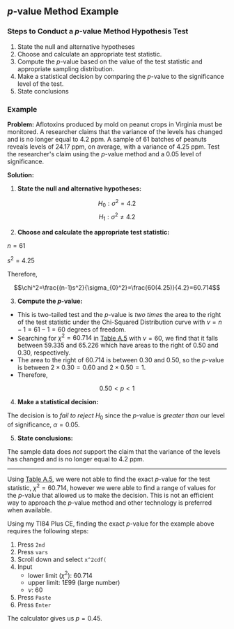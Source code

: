 ## $p$-value Method Example

### Steps to Conduct a $p$-value Method Hypothesis Test

1. State the null and alternative hypotheses
2. Choose and calculate an appropriate test statistic.
2. Compute the $p$-value based on the value of the test statistic and appropriate sampling distribution.
3. Make a statistical decision by comparing the $p$-value to the significance level of the test.
4. State conclusions

### Example

**Problem:** Aflotoxins produced by mold on peanut crops in Virginia must be monitored. A researcher claims that the variance of the levels has changed and is no longer equal to 4.2 ppm. A sample of 61 batches of peanuts reveals levels of 24.17 ppm, on average, with a variance of 4.25 ppm. Test the researcher's claim using the $p$-value method and a 0.05 level of significance.

**Solution:**

1. **State the null and alternative hypotheses:**

$$H_{0}:\sigma^2=4.2$$
$$H_{1}:\sigma^2\neq 4.2$$

2. **Choose and calculate the appropriate test statistic:**

$n=61$

$s^2=4.25$

Therefore,

$$\chi^2=\frac{(n-1)s^2}{\sigma_{0}^2}=\frac{60(4.25)}{4.2}=60.714$$

3. **Compute the $p$-value:**

- This is two-tailed test and the $p$-value is _two times_ the area to the right of the test statistic under the Chi-Squared Distribution curve with $\nu=n-1=61-1=60$ degrees of freedom.
- Searching for $\chi^2=60.714$ in [Table A.5](./Resources/Table_A5.pdf) with $\nu=60$, we find that it falls between $59.335$ and $65.226$ which have areas to the right of $0.50$ and $0.30$, respectively.
- The area to the right of $60.714$ is between $0.30$ and $0.50$, so the $p$-value is between $2 \times 0.30=0.60$ and $2 \times 0.50=1$.
- Therefore,

$$0.50<p<1$$

4. **Make a statistical decision:**

The decision is to _fail to reject_ $H_{0}$ since the $p$-value is _greater than_ our level of significance, $\alpha=0.05$.

5. **State conclusions:**

The sample data does _not_ support the claim that the variance of the levels has changed and is no longer equal to 4.2 ppm.

- - -

Using [Table A.5](./Resources/Table_A5.pdf), we were not able to find the exact $p$-value for the test statistic, $\chi^2=60.714$, however we were able to find a range of values for the $p$-value that allowed us to make the decision. This is not an efficient way to approach the $p$-value method and other technology is preferred when available. 

Using my TI84 Plus CE, finding the exact $p$-value for the example above requires the following steps:

1. Press `2nd`
2. Press `vars`
3. Scroll down and select `x^2cdf(`
4. Input
	- lower limit ($\chi^2$): $60.714$
	- upper limit: $1E99$ (large number)
	- $\nu$: $60$
5. Press `Paste`
6. Press `Enter`

The calculator gives us $p=0.45$.

